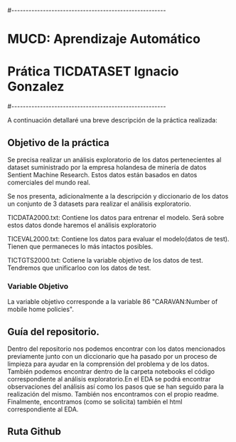 #------------------------------------------------------
# MUCD: Aprendizaje Automático
# Prática TICDATASET Ignacio Gonzalez
#------------------------------------------------------

A continuación detallaré una breve descripción de la práctica realizada: 

## Objetivo de la práctica

Se precisa realizar un análisis exploratorio de los datos pertenecientes al dataset
suministrado por la empresa holandesa de minería de datos Sentient Machine Research. 
Estos datos están basados en datos comerciales del mundo real.

Se nos presenta, adicionalmente a la descripción y diccionario de los datos un conjunto
de 3 datasets para realizar el análisis exploratorio. 

TICDATA2000.txt: Contiene los datos para entrenar el modelo. Será sobre estos datos donde
haremos el análisis exploratorio 

TICEVAL2000.txt: Contiene los datos para evaluar el modelo(datos de test). Tienen que permaneces lo más intactos posibles. 

TICTGTS2000.txt: Cotiene la variable objetivo de los datos de test. Tendremos que unificarloo con los datos de test. 

### Variable Objetivo 

La variable objetivo corresponde a la variable 86 "CARAVAN:Number of mobile home policies".

## Guía del repositorio. 

Dentro del repositorio nos podemos encontrar con los datos mencionados previamente junto con un diccionario que ha pasado por un proceso de limpieza para ayudar en la comprensión del problema y de los datos. También podemos encontrar dentro de la carpeta notebooks el código correspondiente al análisis exploratorio.En el EDA se podrá encontrar observaciones del análisis así como los pasos que se han seguido para la realización del mismo. También nos encontramos con el propio readme. Finalmente, encontramos (como se solicita) también el html correspondiente al EDA.

## Ruta Github


